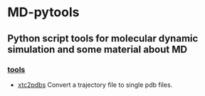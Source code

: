 # MD-pytools
Python script tools for molecular dynamic simulation and some material about MD
---

### [tools](https://github.com/Aunity/MD-pytools/tree/master/tools)
  * [xtc2pdbs](https://github.com/Aunity/MD-pytools/blob/master/tools/xtc2pdbs)      Convert a trajectory file to single pdb files.

